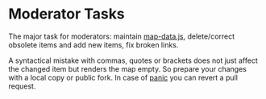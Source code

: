 
Moderator Tasks
===============

The major task for moderators: maintain [map-data.js], delete/correct obsolete items and add new items,
fix broken links.

A syntactical mistake with commas, quotes or brackets does not just affect the changed item but renders the map empty.
So prepare your changes with a local copy or public fork.
In case of [panic] you can revert a pull request.

[map-data.js]: https://github.com/lacemap/lacemap.github.io/blob/master/map-data.js
[panic]: https://help.github.com/en/articles/reverting-a-pull-request
